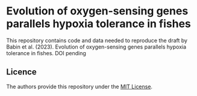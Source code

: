 # Evolution of oxygen-sensing genes parallels hypoxia tolerance in fishes


This repository contains code and data needed to reproduce the draft by Babin et al. (2023). Evolution of oxygen-sensing genes parallels hypoxia tolerance in fishes. DOI pending
 
## Licence
The authors provide this repository under the [MIT License](https://opensource.org/licenses/MIT).

